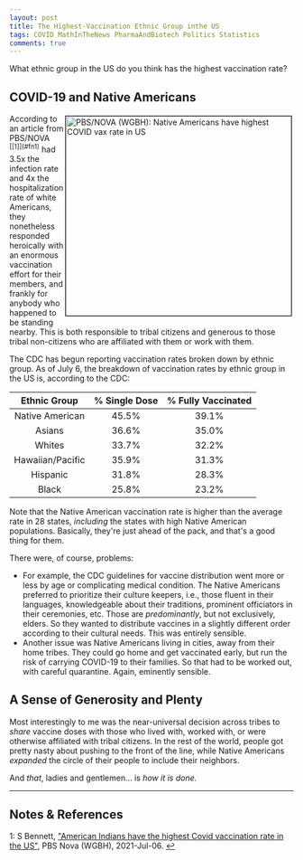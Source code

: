 ```yaml
---
layout: post
title: The Highest-Vaccination Ethnic Group inthe US
tags: COVID MathInTheNews PharmaAndBiotech Politics Statistics
comments: true
---
```


What ethnic group in the US do you think has the highest vaccination rate?  


## COVID-19 and Native Americans  

<img src="{{ site.baseurl }}/images/2021-07-16-highest-vax-group-in-us-native-americans.jpg" width="400" height="353" alt="PBS/NOVA (WGBH): Native Americans have highest COVID vax rate in US" title="PBS/NOVA (WGBH): Native Americans have highest COVID vax rate in US" style="float: right; margin: 3px 3px 3px 3px; border: 1px solid #000000;"/>
According to an article from PBS/NOVA <sup id="fn1a">[[1]](#fn1)</sup> had 3.5x the
infection rate and 4x the hospitalization rate of white Americans, they nonetheless
responded heroically with an enormous vaccination effort for their members, and frankly
for anybody who happened to be standing nearby.  This is both responsible to tribal
citizens and generous to those tribal non-citizens who are affiliated with them or work
with them.  

The CDC has begun reporting vaccination rates broken down by ethnic group.  As of July 6,
the breakdown of vaccination rates by ethnic group in the US is, according to the CDC:  

|  __Ethnic Group__ | __% Single Dose__ | __% Fully Vaccinated__ |
|:-----------------:|:-----------------:|:----------------------:|
|  Native American  |  45.5%            |  39.1%                 |
|  Asians           |  36.6%            |  35.0%                 |
|  Whites           |  33.7%            |  32.2%                 |
|  Hawaiian/Pacific |  35.9%            |  31.3%                 |
|  Hispanic         |  31.8%            |  28.3%                 |
|  Black            |  25.8%            |  23.2%                 |

Note that the Native American vaccination rate is higher than the average rate in 28
states, _including_ the states with high Native American populations.  Basically, they're
just ahead of the pack, and that's a good thing for them.  

There were, of course, problems:  
- For example, the CDC guidelines for vaccine distribution went more or less by age or
  complicating medical condition.  The Native Americans preferred to prioritize their
  culture keepers, i.e., those fluent in their languages, knowledgeable about their
  traditions, prominent officiators in their ceremonies, etc.  Those are _predominantly_,
  but not exclusively, elders.  So they wanted to distribute vaccines in a slightly
  different order according to their cultural needs.  This was entirely sensible.  
- Another issue was Native Americans living in cities, away from their home tribes.  They
  could go home and get vaccinated early, but run the risk of carrying COVID-19 to their
  families.  So that had to be worked out, with careful quarantine.  Again, eminently
  sensible.  


## A Sense of Generosity and Plenty   

Most interestingly to me was the near-universal decision across tribes to _share_ vaccine
doses with those who lived with, worked with, or were otherwise affiliated with tribal
citizens.  In the rest of the world, people got pretty nasty about pushing to the front of
the line, while Native Americans _expanded_ the circle of their people to include their
neighbors.  

And _that_, ladies and gentlemen&hellip; is _how it is done._  

---

## Notes &amp; References  

<!--
<sup id="fn1a">[[1]](#fn1)</sup>
<a id="fn1">1</a>: [↩](#fn1a)  
-->

<a id="fn1">1</a>: S Bennett, ["American Indians have the highest Covid vaccination rate in the US"](https://www.pbs.org/wgbh/nova/article/native-americans-highest-covid-vaccination-rate-us/), PBS Nova (WGBH), 2021-Jul-06. [↩](#fn1a)  
